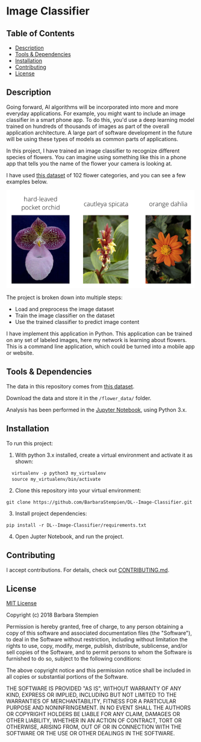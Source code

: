 # Image Classifier

## Table of Contents

* [Description](#description)
* [Tools & Dependencies](#tools)
* [Installation](#installation)
* [Contributing](#contributing)
* [License](#license)

## Description

Going forward, AI algorithms will be incorporated into more and more everyday applications. For example, you might want to include an image classifier in a smart phone app. To do this, you'd use a deep learning model trained on hundreds of thousands of images as part of the overall application architecture. A large part of software development in the future will be using these types of models as common parts of applications. 

In this project, I have trained an image classifier to recognize different species of flowers. You can imagine using something like this in a phone app that tells you the name of the flower your camera is looking at.

I have used [this dataset](http://www.robots.ox.ac.uk/~vgg/data/flowers/102/index.html) of 102 flower categories, and you can see a few examples below. 

<img src='assets/Flowers.png' width=500px>

The project is broken down into multiple steps:

* Load and preprocess the image dataset
* Train the image classifier on the dataset
* Use the trained classifier to predict image content

I have implement this application in Python. This application can be trained on any set of labeled images, here my network is learning about flowers. This is a command line application, which could be turned into a mobile app or website.

## Tools & Dependencies

The data in this repository comes from [this dataset](http://www.robots.ox.ac.uk/~vgg/data/flowers/102/index.html).

Download the data and store it in the `/flower_data/` folder.

Analysis has been performed in the [Jupyter Notebook](http://jupyter.org/), using Python 3.x.  

## Installation

To run this project:
  
1. With python 3.x installed, create a virtual environment and activate it as shown:
  
```shell
  virtualenv -p python3 my_virtualenv
  source my_virtualenv/bin/activate
```
2. Clone this repository into your virtual environment:  

```shell
git clone https://github.com/BarbaraStempien/DL--Image-Classifier.git
```
3. Install project dependencies:  

```shell
pip install -r DL--Image-Classifier/requirements.txt
```
  
4. Open Jupter Notebook, and run the project.

## Contributing

I accept contributions. For details, check out [CONTRIBUTING.md](CONTRIBUTING.md).

## License

[MIT License](LICENSE)

Copyright (c) 2018 Barbara Stempien

Permission is hereby granted, free of charge, to any person obtaining a copy of this software and associated documentation files (the "Software"), to deal in the Software without restriction, including without limitation the rights to use, copy, modify, merge, publish, distribute, sublicense, and/or sell copies of the Software, and to permit persons to whom the Software is furnished to do so, subject to the following conditions:

The above copyright notice and this permission notice shall be included in all copies or substantial portions of the Software.

THE SOFTWARE IS PROVIDED "AS IS", WITHOUT WARRANTY OF ANY KIND, EXPRESS OR IMPLIED, INCLUDING BUT NOT LIMITED TO THE WARRANTIES OF MERCHANTABILITY, FITNESS FOR A PARTICULAR PURPOSE AND NONINFRINGEMENT. IN NO EVENT SHALL THE AUTHORS OR COPYRIGHT HOLDERS BE LIABLE FOR ANY CLAIM, DAMAGES OR OTHER LIABILITY, WHETHER IN AN ACTION OF CONTRACT, TORT OR OTHERWISE, ARISING FROM, OUT OF OR IN CONNECTION WITH THE SOFTWARE OR THE USE OR OTHER DEALINGS IN THE SOFTWARE.
